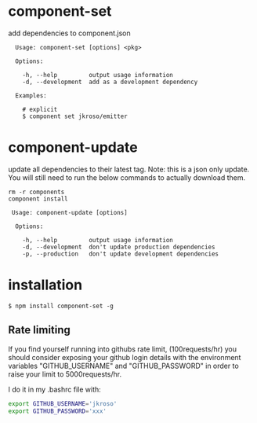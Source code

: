 
# component-set

  add dependencies to component.json

```
  Usage: component-set [options] <pkg>

  Options:

    -h, --help         output usage information
    -d, --development  add as a development dependency

  Examples:

    # explicit
    $ component set jkroso/emitter
```

# component-update

  update all dependencies to their latest tag. Note: this is a json only update. You will still need to run the below commands to actually download them.

```
rm -r components
component install
```

```
 Usage: component-update [options]

  Options:

    -h, --help         output usage information
    -d, --development  don't update production dependencies
    -p, --production   don't update development dependencies
```

# installation

	$ npm install component-set -g

## Rate limiting

  If you find yourself running into githubs rate limit, (100requests/hr) you should consider exposing your github login details with the environment variables "GITHUB_USERNAME" and "GITHUB_PASSWORD" in order to raise your limit to 5000requests/hr.

  I do it in my .bashrc file with:

  ```bash
export GITHUB_USERNAME='jkroso'
export GITHUB_PASSWORD='xxx'
```
